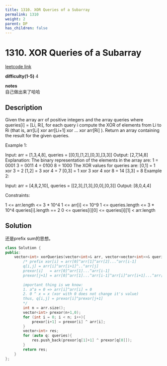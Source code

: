 ```yaml
---
title: 1310. XOR Queries of a Subarray
permalink: 1310
weight: 2
parent: DP
has_children: false
---
```

# 1310. XOR Queries of a Subarray
[leetcode link](https://leetcode.com/problems/xor-queries-of-a-subarray/)

**difficulty(1-5)** 
4

**notes**   
自己做出来了哈哈

## Description
Given the array arr of positive integers and the array queries where queries[i] = [Li, Ri], for each query i compute the XOR of elements from Li to Ri (that is, arr[Li] xor arr[Li+1] xor ... xor arr[Ri] ). Return an array containing the result for the given queries.
 

Example 1:

Input: arr = [1,3,4,8], queries = [[0,1],[1,2],[0,3],[3,3]]
Output: [2,7,14,8] 
Explanation: 
The binary representation of the elements in the array are:
1 = 0001 
3 = 0011 
4 = 0100 
8 = 1000 
The XOR values for queries are:
[0,1] = 1 xor 3 = 2 
[1,2] = 3 xor 4 = 7 
[0,3] = 1 xor 3 xor 4 xor 8 = 14 
[3,3] = 8
Example 2:

Input: arr = [4,8,2,10], queries = [[2,3],[1,3],[0,0],[0,3]]
Output: [8,0,4,4]
 

Constraints:

1 <= arr.length <= 3 * 10^4
1 <= arr[i] <= 10^9
1 <= queries.length <= 3 * 10^4
queries[i].length == 2
0 <= queries[i][0] <= queries[i][1] < arr.length

## Solution
还是prefix sum的思想。
```c++
class Solution {
public:
    vector<int> xorQueries(vector<int>& arr, vector<vector<int>>& queries) {
        /* prefix xor[i] = arr[0]^arr[1]^arr[2]...^arr[i-1]
        q[i,j] = arr[i]^arr[i+1]^..^arr[j]
        prexor[i]   = arr[0]^arr[1]...^arr[i-1]
        prexor[j+1] = arr[0]^arr[1]...^arr[i-1]^arr[i]^arr[i+1]...^arr[j]
        
        important thing is we know: 
        1. a^a = 0 => arr[i]^arr[i] = 0 
        2. 0 ^ x = x (xor with 0 does not change it's value)
        thus, q[i,j] = prexor[i]^prexor[j+1]        
        */
        int n = arr.size();
        vector<int> prexor(n+1,0); 
        for (int i = 0; i < n; i++){
            prexor[i+1] = prexor[i] ^ arr[i];
        }
        vector<int> res;
        for (auto q: queries){
            res.push_back(prexor[q[1]+1] ^ prexor[q[0]]);
        }
        return res;
    }
};
```


